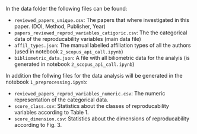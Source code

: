 In the data folder the following files can be found:
- `reviewed_papers_unique.csv`: The papers that where investigated in this paper. (DOI, Method, Publisher, Year)
- `papers_reviewed_reprod_variables_catigoric.csv`: The the categorical data of the reproducability variables (main data file)
- `affil_types.json`: The manual labelled affiliation types of all the authors (used in notebook `2_scopus_api_call.ipynb`)
- `bibliometric_data.json`: A file with all biliometric data for the analyis (is generated in notebook `2_scopus_api_call.ipynb`)

In addition the follwing files for the data analysis will be generated in the notebook `1_preprocessing.ipynb`:
- `reviewed_papers_reprod_variables_numeric.csv`: The numeric representation of the categorical data. 
- `score_class.csv`: Statistics about the classes of reproducability variables according to Table 1.
- `score_dimension.csv`: Statistics about the dimensions of reproducability according to Fig. 3. 
